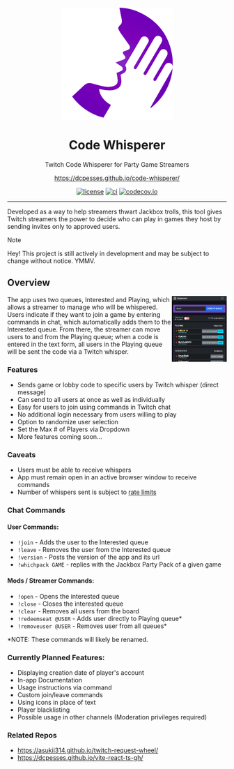 <div align="center" width="50%">

![Code Whisperer logo](/assets/logo-128.svg)

# Code Whisperer

Twitch Code Whisperer for Party Game Streamers

https://dcpesses.github.io/code-whisperer/

[![license](https://img.shields.io/badge/license-MIT-blue.svg)](https://github.com/dcpesses/code-whisperer/blob/main/license)
[![ci](https://github.com/dcpesses/code-whisperer/actions/workflows/ci.yml/badge.svg?branch=main)](https://github.com/dcpesses/code-whisperer/actions)
[![codecov.io](https://codecov.io/gh/dcpesses/code-whisperer/coverage.svg?branch=main)](https://codecov.io/gh/dcpesses/code-whisperer?branch=master)

</div>

*****

Developed as a way to help streamers thwart Jackbox trolls, this tool gives Twitch streamers the power to decide who can play in games they host by sending invites only to approved users.

> [!NOTE]
> Hey! This project is still actively in development and may be subject to change without notice. YMMV.

## Overview
<img src="/assets/screenshot.png" alt="app interface screenshot" align="right" width="25%" />
The app uses two queues, Interested and Playing, which allows a streamer to manage who will
be whispered. Users indicate if they want to join a game by entering commands in chat, which automatically adds them to the Interested queue. From there, the streamer can move users to and from the Playing queue; when a code is entered in the text form, all users in the Playing queue will be sent the code via a Twitch whisper.

### Features
- Sends game or lobby code to specific users by Twitch whisper (direct message)
- Can send to all users at once as well as individually
- Easy for users to join using commands in Twitch chat
- No additional login necessary from users willing to play
- Option to randomize user selection
- Set the Max # of Players via Dropdown
- More features coming soon...

### Caveats
- Users must be able to receive whispers
- App must remain open in an active browser window to receive commands
- Number of whispers sent is subject to [rate limits](https://dev.twitch.tv/docs/irc/#rate-limits)

### Chat Commands

#### User Commands:
* `!join` - Adds the user to the Interested queue
* `!leave` - Removes the user from the Interested queue
* `!version` - Posts the version of the app and its url
* `!whichpack GAME` - replies with the Jackbox Party Pack of a given game
#### Mods / Streamer Commands:
* `!open` - Opens the interested queue
* `!close` - Closes the interested queue
* `!clear` - Removes all users from the board
* `!redeemseat @USER` - Adds user directly to Playing queue*
* `!removeuser @USER` - Removes user from all queues*

*NOTE: These commands will likely be renamed.

### Currently Planned Features:
- Displaying creation date of player's account
- In-app Documentation
- Usage instructions via command
- Custom join/leave commands
- Using icons in place of text
- Player blacklisting
- Possible usage in other channels (Moderation privileges required)

### Related Repos
- https://asukii314.github.io/twitch-request-wheel/
- https://dcpesses.github.io/vite-react-ts-gh/
